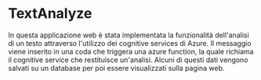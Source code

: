 # TextAnalyze
In questa applicazione web è stata implementata la funzionalità dell'analisi di un testo attraverso l'utilizzo dei cognitive services di Azure. Il messaggio viene inserito in una coda che triggera una azure function, la quale richiama il cognitive service che restituisce un'analisi. Alcuni di questi dati vengono salvati su un database per poi essere visualizzati sulla pagina web.
